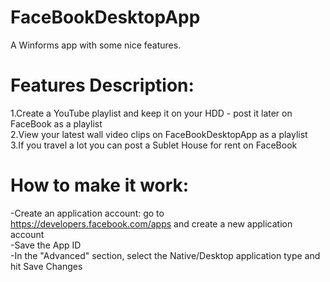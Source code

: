 FaceBookDesktopApp
==================
A Winforms app with some nice features.

Features Description:
=====================
1.Create a YouTube playlist and keep it on your HDD - post it later on FaceBook as a playlist<br>
2.View your latest wall video clips on FaceBookDesktopApp as a playlist<br>
3.If you travel a lot you can post a Sublet House for rent on FaceBook

How to make it work:
====================
-Create an application account: go to https://developers.facebook.com/apps and create a new application account<br>
-Save the App ID<br>
-In the "Advanced" section, select the Native/Desktop application type and hit Save Changes<br>
